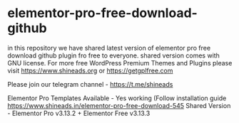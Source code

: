 # elementor-pro-free-download-github
in this repository we have shared latest version of elementor pro free download github plugin fro free to everyone. shared version comes with GNU license. For more free WordPress Premium Themes and Plugins please visit https://www.shineads.org or https://getgplfree.com

Please join our telegram channel - https://t.me/shineads

Elementor Pro Templates Available - Yes working (Follow installation guide https://www.shineads.in/elementor-pro-free-download-545
Shared Version - Elementor Pro v3.13.2 + Elementor Free v3.13.3
